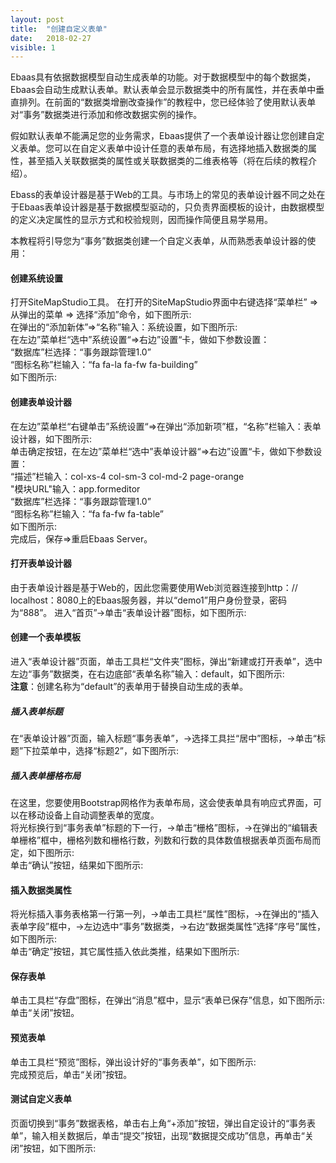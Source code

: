 ```yaml
---
layout: post
title:  "创建自定义表单"
date:   2018-02-27
visible: 1
---
```


Ebaas具有依据数据模型自动生成表单的功能。对于数据模型中的每个数据类，Ebaas会自动生成默认表单。默认表单会显示数据类中的所有属性，并在表单中垂直排列。在前面的“数据类增删改查操作”的教程中，您已经体验了使用默认表单对“事务”数据类进行添加和修改数据实例的操作。

假如默认表单不能满足您的业务需求，Ebaas提供了一个表单设计器让您创建自定义表单。您可以在自定义表单中设计任意的表单布局，有选择地插入数据类的属性，甚至插入关联数据类的属性或关联数据类的二维表格等（将在后续的教程介绍）。

Ebass的表单设计器是基于Web的工具。与市场上的常见的表单设计器不同之处在于Ebaas表单设计器是基于数据模型驱动的，只负责界面模板的设计，由数据模型的定义决定属性的显示方式和校验规则，因而操作简便且易学易用。

本教程将引导您为“事务”数据类创建一个自定义表单，从而熟悉表单设计器的使用：

#### 创建系统设置
打开SiteMapStudio工具。 在打开的SiteMapStudio界面中右键选择“菜单栏” => 从弹出的菜单 => 选择“添加”命令，如下图所示: 
<img src="{{'/assets/img/2018-2-26-创建自定义表单1.png' | prepend: site.baseurl }}" alt=""><br>
在弹出的“添加新体”=>“名称”输入：系统设置，如下图所示: 
<img src="{{'/assets/img/2018-2-26-创建自定义表单2.png' | prepend: site.baseurl }}" alt=""><br>
在左边”菜单栏“选中”系统设置“=>右边”设置“卡，做如下参数设置：<br>
“数据库”栏选择：“事务跟踪管理1.0”<br>
“图标名称”栏输入：“fa fa-la fa-fw fa-building”<br>
如下图所示: 
<img src="{{'/assets/img/2018-2-26-创建自定义表单3.png' | prepend: site.baseurl }}" alt=""><br>

#### 创建表单设计器
在左边”菜单栏“右键单击”系统设置“=>在弹出“添加新项”框，“名称”栏输入：表单设计器，如下图所示: 
<img src="{{'/assets/img/2018-2-26-创建自定义表单4.png' | prepend: site.baseurl }}" alt=""><br>
单击确定按钮，在左边”菜单栏“选中”表单设计器“=>右边”设置“卡，做如下参数设置：<br>
“描述”栏输入：col-xs-4 col-sm-3 col-md-2 page-orange<br>
"模块URL"输入：app.formeditor<br>
“数据库”栏选择：“事务跟踪管理1.0”<br>
“图标名称”栏输入：“fa fa-fw fa-table”<br>
如下图所示: 
<img src="{{'/assets/img/2018-2-26-创建自定义表单5.png' | prepend: site.baseurl }}" alt=""><br>
完成后，保存=>重启Ebaas Server。

#### 打开表单设计器

由于表单设计器是基于Web的，因此您需要使用Web浏览器连接到http：// localhost：8080上的Ebaas服务器，并以“demo1”用户身份登录，密码为“888”。
进入“首页”→单击“表单设计器”图标，如下图所示: 
<img src="{{'/assets/img/2018-2-26-打开自定义表单.png' | prepend: site.baseurl }}" alt=""><br>

#### 创建一个表单模板
进入“表单设计器”页面，单击工具栏“文件夹”图标，弹出“新建或打开表单”，选中左边“事务”数据类，在右边底部“表单名称”输入：default，如下图所示: 
<img src="{{'/assets/img/2018-2-26-打开自定义表单1.png' | prepend: site.baseurl }}" alt=""><br>
<strong>注意</strong>：创建名称为“default”的表单用于替换自动生成的表单。

##### 插入表单标题
在“表单设计器”页面，输入标题“事务表单”，→选择工具拦“居中”图标，→单击“标题”下拉菜单中，选择“标题2”，如下图所示: 
<img src="{{'/assets/img/2018-2-26-打开自定义表单2.png' | prepend: site.baseurl }}" alt=""><br>

##### 插入表单栅格布局
在这里，您要使用Bootstrap网格作为表单布局，这会使表单具有响应式界面，可以在移动设备上自动调整表单的宽度。<br>
将光标换行到“事务表单”标题的下一行，→单击“栅格”图标，→在弹出的“编辑表单栅格”框中，栅格列数和栅格行数，列数和行数的具体数值根据表单页面布局而定，如下图所示: 
<img src="{{'/assets/img/2018-2-26-打开自定义表单3.png' | prepend: site.baseurl }}" alt=""><br>
单击“确认”按钮，结果如下图所示: 
<img src="{{'/assets/img/2018-2-26-打开自定义表单4B.png' | prepend: site.baseurl }}" alt=""><br>

#### 插入数据类属性
将光标插入事务表格第一行第一列，→单击工具栏“属性”图标，→在弹出的“插入表单字段”框中，→左边选中“事务”数据类，→右边“数据类属性”选择“序号”属性，如下图所示:
<img src="{{'/assets/img/2018-2-26-打开自定义表单6.png' | prepend: site.baseurl }}" alt=""><br>
单击“确定”按钮，其它属性插入依此类推，结果如下图所示: 
<img src="{{'/assets/img/2018-2-26-打开自定义表单7B.png' | prepend: site.baseurl }}" alt=""><br>

#### 保存表单
单击工具栏“存盘”图标，在弹出“消息”框中，显示“表单已保存”信息，如下图所示: 
<img src="{{'/assets/img/2018-2-26-打开自定义表单8B.png' | prepend: site.baseurl }}" alt=""><br>
单击“关闭”按钮。

#### 预览表单
单击工具栏“预览”图标，弹出设计好的“事务表单”，如下图所示: 
<img src="{{'/assets/img/2018-2-26-打开自定义表单9B.png' | prepend: site.baseurl }}" alt=""><br>
完成预览后，单击“关闭”按钮。

#### 测试自定义表单
页面切换到“事务”数据表格，单击右上角“+添加”按钮，弹出自定设计的“事务表单”，输入相关数据后，单击“提交”按钮，出现“数据提交成功”信息，再单击“关闭”按钮，如下图所示: 
<img src="{{'/assets/img/2018-2-26-打开自定义表单10B.png' | prepend: site.baseurl }}" alt=""><br>

